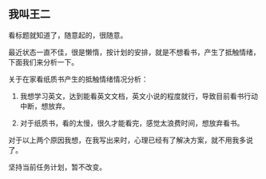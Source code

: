 ## 我叫王二

看标题就知道了，随意起的，很随意。

最近状态一直不佳，很是懒惰，按计划的安排，就是不想看书，产生了抵触情绪，下面我们来分析一下。

关于在家看纸质书产生的抵触情绪情况分析：

1. 我想学习英文，达到能看英文文档，英文小说的程度就行，导致目前看书行动中断，想放弃。

2. 对于纸质书，看的太慢，很久才能看完，感觉太浪费时间，想放弃看书。

对于以上两个原因我想，在我写出来时，心理已经有了解决方案，就不用我多说了。

坚持当前任务计划，暂不改变。
